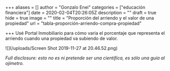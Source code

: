 +++
aliases = []
author = "Gonzalo Enei"
categories = ["educación financiera"]
date = 2020-02-04T20:26:05Z
description = ""
draft = true
hide = true
image = ""
title = "Proporción del arriendo y el valor de una propiedad"
url = "tabla-proporción-arriendo-compra-propiedad"

+++
Usé Portal Inmobiliario para cómo varia el porcentaje que representa el arriendo cuando una propiedad va subiendo de valor.

![](/uploads/Screen Shot 2019-11-27 at 20.46.52.png)

_Full disclosure: esto no es ni pretende ser una científica, es sólo una guía al ojímetro._
